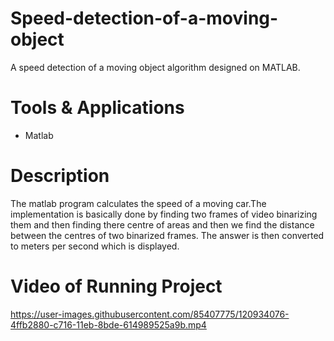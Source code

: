# Speed-detection-of-a-moving-object
A speed detection of a moving object algorithm designed on MATLAB.

# Tools & Applications
- Matlab

# Description
The matlab program calculates the speed of a moving car.The implementation is basically done by finding two frames of video binarizing them and then finding there centre
of areas and then we find the distance between the centres of two binarized frames. The answer is then converted to meters per second which is displayed.

# Video of Running Project
https://user-images.githubusercontent.com/85407775/120934076-4ffb2880-c716-11eb-8bde-614989525a9b.mp4

